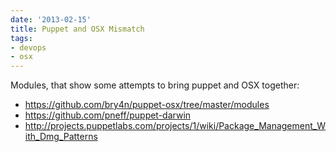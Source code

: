 ```yaml
---
date: '2013-02-15'
title: Puppet and OSX Mismatch
tags:
- devops
- osx
---
```




Modules, that show some attempts to bring puppet and OSX together:

- https://github.com/bry4n/puppet-osx/tree/master/modules
- https://github.com/pneff/puppet-darwin
- http://projects.puppetlabs.com/projects/1/wiki/Package_Management_With_Dmg_Patterns
